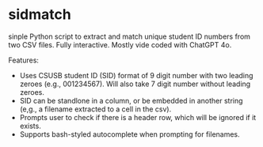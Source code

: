 # sidmatch
sinple Python script to extract and match unique student ID numbers from two CSV files. Fully interactive. Mostly vide coded with ChatGPT 4o. 

Features:
- Uses CSUSB student ID (SID) format of 9 digit number with two leading zeroes (e.g., 001234567). Will also take 7 digit number without leading zeroes.
- SID can be standlone in a column, or be embedded in another string (e,g., a filename extracted to a cell in the csv).
- Prompts user to check if there is a header row, which will be ignored if it exists.
- Supports bash-styled autocomplete when prompting for filenames. 

